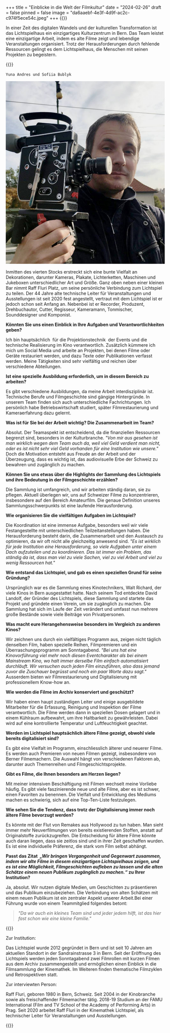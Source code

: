 +++
title = "Einblicke in die Welt der Filmkultur"
date = "2024-02-26"
draft = false
pinned = false
image = "da6aaebf-4e3f-4d9f-ac2c-c974f5ece54c.jpeg"
+++
{{<lead>}}

In einer Zeit des digitalen Wandels und der kulturellen Transformation ist das Lichtspielhaus ein einzigartiges Kulturzentrum in Bern. Das Team leistet eine einzigartige Arbeit, indem es alte Filme zeigt und lebendige Veranstaltungen organisiert. Trotz der Herausforderungen durch fehlende Ressourcen gelingt es dem Lichtspielhaus, die Menschen mit seinen Projekten zu begeistern.

{{</lead>}}

<!--StartFragment-->

`Yuna Andres und Sofiia Bublyk`

<!--EndFragment-->

![Mitglied des Lichtspiel-Teams Raff Fluri (verfügbar unter www.swissfilms.ch Stand: 20.12.2023)](da6aaebf-4e3f-4d9f-ac2c-c974f5ece54c.jpeg)

<!--StartFragment-->

Inmitten des vierten Stocks erstreckt sich eine bunte Vielfalt an Dekorationen, darunter Kameras, Plakate, Lichterketten, Maschinen und Jukeboxen unterschiedlicher Art und Größe. Ganz oben neben einer kleinen Bar nimmt Raff Fluri Platz, um seine persönliche Verbindung zum Lichtspiel zu teilen. Der 44 Jahre alte technische Leiter für Veranstaltungen und Ausstellungen ist seit 2020 fest angestellt, vertraut mit dem Lichtspiel ist er jedoch schon seit Anfang an. Nebenbei ist er Recorder, Produzent, Drehbuchautor, Cutter, Regisseur, Kameramann, Tonmischer, Sounddesigner und Komponist.



**Könnten Sie uns einen Einblick in Ihre Aufgaben und Verantwortlichkeiten geben?**

Ich bin hauptsächlich  für die Projektionstechnik  der Events und die technische Realisierung im Kino verantwortlich. Zusätzlich kümmere ich mich um Social Media und arbeite an Projekten, bei denen Filme oder Geräte restauriert werden, und dazu Texte oder Publikationen verfasst werden. Meine Tätigkeiten sind sehr vielfältig und reichen über verschiedene Abteilungen.



**Ist eine spezielle Ausbildung erforderlich, um in diesem Bereich zu arbeiten?**

Es gibt verschiedene Ausbildungen, da meine Arbeit interdisziplinär ist. Technische Berufe und Filmgeschichte sind gängige Hintergründe. In unserem Team finden sich auch unterschiedliche Fachrichtungen. Ich persönlich habe Betriebswirtschaft studiert, später Filmrestaurierung und Kameraerfahrung dazu gelernt.



**Was ist für Sie bei der Arbeit wichtig? Die Zusammenarbeit im Team?**

Absolut. Der Teamaspekt ist entscheidend, da die finanziellen Ressourcen begrenzt sind, besonders in der Kulturbranche. *"Von mir aus gesehen ist man wirklich wegen dem Team auch da, weil viel Geld verdient man nicht, oder es ist nicht sehr viel Geld vorhanden für eine Institution wie unsere."* Doch die Motivation entsteht aus Freude an der Arbeit und der Überzeugung, dass es wichtig ist, das audiovisuelle Erbe der Schweiz zu bewahren und zugänglich zu machen.



**Können Sie uns etwas über die Highlights der Sammlung des Lichtspiels und ihre Bedeutung in der Filmgeschichte erzählen?**

Die Sammlung ist umfangreich, und wir arbeiten ständig daran, sie zu pflegen. Aktuell überlegen wir, uns auf Schweizer Filme zu konzentrieren, insbesondere auf den Bereich Amateurfilm. Die genaue Definition unseres Sammlungsschwerpunkts ist eine laufende Herausforderung.



**Wie organisieren Sie die vielfältigen Aufgaben im Lichtspiel?**

Die Koordination ist eine immense Aufgabe, besonders weil wir viele Festangestellte mit unterschiedlichen Teilzeitanstellungen haben. Die Herausforderung besteht darin, die Zusammenarbeit und den Austausch zu optimieren, da wir oft nicht alle gleichzeitig anwesend sind. *"Es ist wirklich für jede Institution eine Herausforderung, so viele Aufgaben unter einem Dach aufzuteilen und zu koordinieren. Das ist immer ein Problem, das ständig da ist, dass man viel zu viele Sachen, viel zu viel Arbeit und viel zu wenig Ressourcen hat."*



**Wie entstand das Lichtspiel, und gab es einen speziellen Grund für seine Gründung?**

Ursprünglich war es die Sammlung eines Kinotechnikers, Walt Richard, der viele Kinos in Bern ausgestattet hatte. Nach seinem Tod entdeckte David Landolf, der Gründer des Lichtspiels, diese Sammlung und startete das Projekt und gründete einen Verein, um sie zugänglich zu machen. Die Sammlung hat sich im Laufe der Zeit verändert und umfasst nun mehrere große Bestände sowie viele Beiträge von Privatpersonen.

**Was macht eure Herangehensweise besonders im Vergleich zu anderen Kinos?**

Wir zeichnen uns durch ein vielfältiges Programm aus, zeigen nicht täglich denselben Film, haben spezielle Reihen, Filmpremieren und ein Überraschungsprogramm am Sonntagabend. *"Bei uns hat eine Kinovorführung viel mehr noch diesen Eventcharakter als bei einem Mainstream Kino, wo halt immer derselbe Film einfach automatisiert durchläuft. Wir versuchen auch jeden Film einzuführen, also dass jemand zuvor die Zuschauer begrüsst und noch ein paar Worte dazu sagt."* Ausserdem bieten wir Filmrestaurierung und Digitalisierung mit professionellem Know-how an.

**Wie werden die Filme im Archiv konserviert und geschützt?**

Wir haben einen haupt zuständigen Leiter und einige ausgebildete Mitarbeiter für die Erfassung, Reinigung und Inspektion der Filme verantwortlich. Die Filme werden dann in speziellen Dosen gelagert und in einem Kühlraum aufbewahrt, um ihre Haltbarkeit zu gewährleisten. Dabei wird auf eine kontrollierte Temperatur und Luftfeuchtigkeit geachtet.

**Werden im Lichtspiel hauptsächlich ältere Filme gezeigt, obwohl viele bereits digitalisiert sind?**

Es gibt eine Vielfalt im Programm, einschliesslich älterer und neuerer Filme. Es werden auch Premieren von neuen Filmen gezeigt, insbesondere von Berner Filmemachern. Die Auswahl hängt von verschiedenen Faktoren ab, darunter auch Themenreihen und Filmgeschichtsprojekte.



**Gibt es Filme, die Ihnen besonders am Herzen liegen?**

Mit meiner intensiven Beschäftigung mit Filmen wechselt meine Vorliebe häufig. Es gibt viele faszinierende neue und alte Filme, aber es ist schwer, einen Favoriten zu benennen. Die Vielfalt und Entwicklung des Mediums machen es schwierig, sich auf eine Top-Ten-Liste festzulegen.



**Wie sehen Sie die Tendenz, dass trotz der Digitalisierung immer noch ältere Filme bevorzugt werden?**

Es könnte mit der Flut von Remakes aus Hollywood zu tun haben. Man sieht immer mehr Neuverfilmungen von bereits existierenden Stoffen, anstatt auf Originalstoffe zurückzugreifen. Die Entscheidung für ältere Filme könnte auch daran liegen, dass sie zeitlos sind und in ihrer Zeit geschaffen wurden. Es ist eine individuelle Präferenz, die stark vom Film selbst abhängt.



**Passt das Zitat  *„Wir bringen Vergangenheit und Gegenwart zusammen, indem wir alte Filme in diesem einzigartigen Lichtspielhaus zeigen, und es ist eine Möglichkeit, Filmgeschichten aufleben zu lassen und die alten Schätze einem neuen Publikum zugänglich zu machen.“* zu Ihrer Institution?**

Ja, absolut. Wir nutzen digitale Medien, um Geschichten zu präsentieren und das Publikum einzubeziehen. Die Verbindung von alten Schätzen mit einem neuen Publikum ist ein zentraler Aspekt unserer Arbeit.Bei einer Führung wurde von einem Teammitglied folgendes betont:

> *"Da wir auch ein kleines Team sind und jeder jedem hilft, ist das hier fast schon wie eine kleine Familie."*

{{<box>}}

Zur Institution:

Das Lichtspiel wurde 2012 gegründet in Bern und ist seit 10 Jahren am aktuellen Standort in der Sandrainstrasse 3 in Bern. Seit der Eröffnung des Lichtspiels werden jeden Sonntagabend zwei Filmrollen mit kurzen Filmen aus dem Archiv zusammengestellt und ermöglichen einen Einblick in die Filmsammlung der Kinemathek. Im Weiteren finden thematische Filmzyklen und Retrospektiven statt. 

Zur interviewten Person:

Raff Fluri, geboren 1980 in Bern, Schweiz. Seit 2004 in der Kinobranche sowie als freischaffender Filmemacher tätig. 2018-19 Studium an der FAMU International (Film and TV School of the Academy of Performing Arts) in Prag. Seit 2020 arbeitet Raff Fluri in der Kinemathek Lichtspiel, als technischer Leiter für Veranstaltungen und Ausstellungen.

{{</box>}}

<!--EndFragment-->